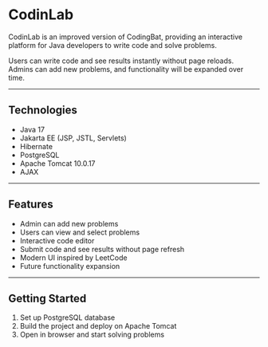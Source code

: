 # CodinLab

CodinLab is an improved version of CodingBat, providing an interactive platform for Java developers to write code and solve problems.  

Users can write code and see results instantly without page reloads. Admins can add new problems, and functionality will be expanded over time.

---

## Technologies

- Java 17  
- Jakarta EE (JSP, JSTL, Servlets)  
- Hibernate  
- PostgreSQL  
- Apache Tomcat 10.0.17  
- AJAX  

---

## Features

- Admin can add new problems  
- Users can view and select problems  
- Interactive code editor  
- Submit code and see results without page refresh  
- Modern UI inspired by LeetCode  
- Future functionality expansion  

---

## Getting Started

1. Set up PostgreSQL database  
2. Build the project and deploy on Apache Tomcat  
3. Open in browser and start solving problems  
